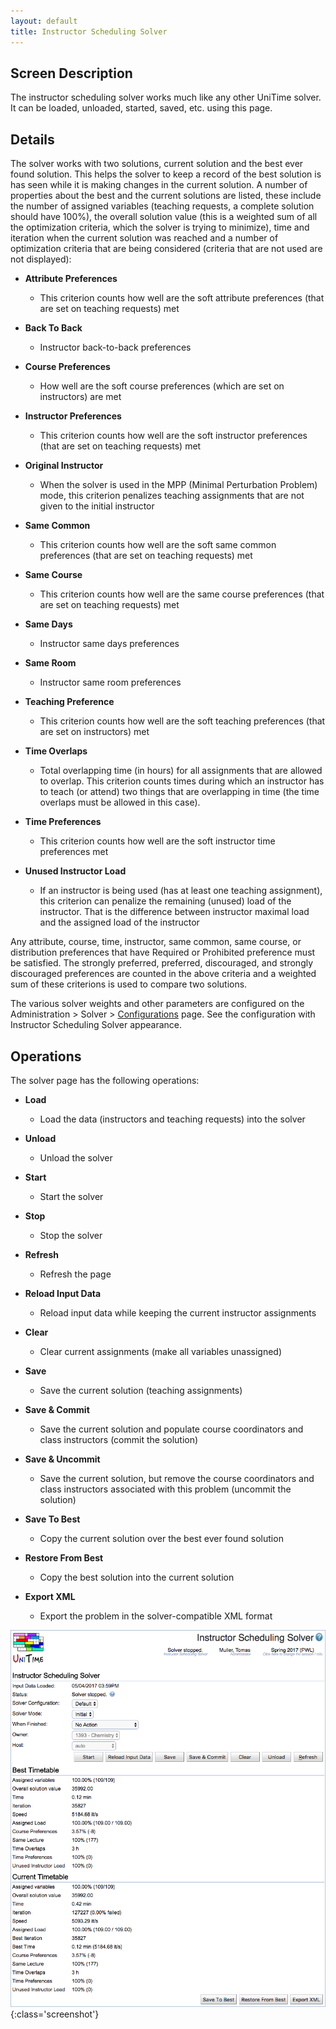 ```yaml
---
layout: default
title: Instructor Scheduling Solver
---
```



## Screen Description

The instructor scheduling solver works much like any other UniTime solver. It can be loaded, unloaded, started, saved, etc. using this page.

## Details

The solver works with two solutions, current solution and the best ever found solution. This helps the solver to keep a record of the best solution is has seen while it is making changes in the current solution. A number of properties about the best and the current solutions are listed, these include the number of assigned variables (teaching requests, a complete solution should have 100%), the overall solution value (this is a weighted sum of all the optimization criteria, which the solver is trying to minimize), time and iteration when the current solution was reached and a number of optimization criteria that are being considered (criteria that are not used are not displayed):

* **Attribute Preferences**
	* This criterion counts how well are the soft attribute preferences (that are set on teaching requests) met

* **Back To Back**
	* Instructor back-to-back preferences

* **Course Preferences**
	* How well are the soft course preferences (which are set on instructors) are met

* **Instructor Preferences**
	* This criterion counts how well are the soft instructor preferences (that are set on teaching requests) met

* **Original Instructor**
	* When the solver is used in the MPP (Minimal Perturbation Problem) mode, this criterion penalizes teaching assignments that are not given to the initial instructor

* **Same Common**
	* This criterion counts how well are the soft same common preferences (that are set on teaching requests) met

* **Same Course**
	* This criterion counts how well are the same course preferences (that are set on teaching requests) met

* **Same Days**
	* Instructor same days preferences

* **Same Room**
	* Instructor same room preferences

* **Teaching Preference**
	* This criterion counts how well are the soft teaching preferences (that are set on instructors) met

* **Time Overlaps**
	* Total overlapping time (in hours) for all assignments that are allowed to overlap. This criterion counts times during which an instructor has to teach (or attend) two things that are overlapping in time (the time overlaps must be allowed in this case).

* **Time Preferences**
	* This criterion counts how well are the soft instructor time preferences met

* **Unused Instructor Load**
	* If an instructor is being used (has at least one teaching assignment),  this criterion can penalize the remaining (unused) load of the instructor. That is the difference between instructor maximal load and the assigned load of the instructor

Any attribute, course, time, instructor, same common, same course, or distribution preferences that have Required or Prohibited preference must be satisfied. The strongly preferred, preferred, discouraged, and strongly discouraged preferences are counted in the above criteria and a weighted sum of these criterions is used to compare two solutions.

The various solver weights and other parameters are configured on the Administration > Solver > [Configurations](solver-configurations) page. See the configuration with Instructor Scheduling Solver appearance.

## Operations

The solver page has the following operations:

* **Load**
	* Load the data (instructors and teaching requests) into the solver

* **Unload**
	* Unload the solver

* **Start**
	* Start the solver

* **Stop**
	* Stop the solver

* **Refresh**
	* Refresh the page

* **Reload Input Data**
	* Reload input data while keeping the current instructor assignments

* **Clear**
	* Clear current assignments (make all variables unassigned)

* **Save**
	* Save the current solution (teaching assignments)

* **Save & Commit**
	* Save the current solution and populate course coordinators and class instructors (commit the solution)

* **Save & Uncommit**
	* Save the current solution, but remove the course coordinators and class instructors associated with this problem (uncommit the solution)

* **Save To Best**
	* Copy the current solution over the best ever found solution

* **Restore From Best**
	* Copy the best solution into the current solution

* **Export XML**
	* Export the problem in the solver-compatible XML format


![Instructor Scheduling Solver](images/instructor-scheduling-solver-1.png){:class='screenshot'}
